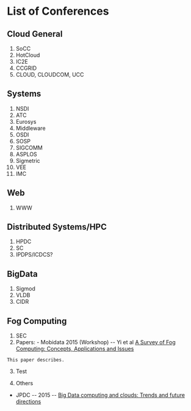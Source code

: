 # List of Conferences

Cloud General
------
  1. SoCC
  2. HotCloud
  3. IC2E
  4. CCGRID
  5. CLOUD, CLOUDCOM, UCC
    
Systems
------
  1. NSDI
  2. ATC
  3. Eurosys
  4. Middleware
  5. OSDI
  6. SOSP
  7. SIGCOMM
  8. ASPLOS
  9. Sigmetric
  10. VEE
  11. IMC
   
Web
------
  1. WWW
  
Distributed Systems/HPC
------
  1. HPDC
  2. SC
  3. IPDPS/ICDCS?
  
BigData
------

  1. Sigmod
  2. VLDB
  3. CIDR

Fog Computing
------
  1. SEC
  2. Papers:
    - Mobidata 2015 (Workshop) -- Yi et al [A Survey of Fog Computing: Concepts, Applications and Issues](http://dl.acm.org/citation.cfm?id=2757397)

    This paper describes.

3. Test


 
 
99. Others
  - JPDC -- 2015 -- [Big Data computing and clouds: Trends and future directions](http://www.sciencedirect.com/science/article/pii/S0743731514001452)
 
